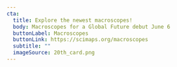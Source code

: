 ```yaml
---
cta:
  title: Explore the newest macroscopes!
  body: Macroscopes for a Global Future debut June 6
  buttonLabel: Macroscopes
  buttonLink: https://scimaps.org/macroscopes
  subtitle: ""
  imageSource: 20th_card.png
---
```

